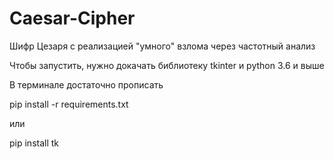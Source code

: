 # Caesar-Cipher

Шифр Цезаря с реализацией "умного" взлома через частотный анализ

Чтобы запустить, нужно докачать библиотеку tkinter и python 3.6 и выше


В терминале достаточно прописать


 pip install -r requirements.txt


или


pip install tk
